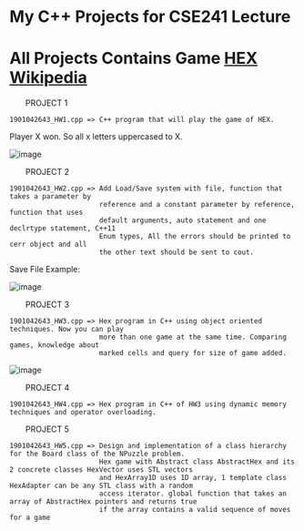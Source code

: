 # My C++ Projects for CSE241 Lecture
# All Projects Contains Game [HEX Wikipedia](https://en.wikipedia.org/wiki/Hex_(board_game))

&emsp;&emsp;PROJECT 1

    1901042643_HW1.cpp => C++ program that will play the game of HEX.

Player X won. So all x letters uppercased to X.

![image](https://user-images.githubusercontent.com/76924597/154775885-3ccbb351-e41f-4162-a9f4-19263fad8456.png)


&emsp;&emsp;PROJECT 2

    1901042643_HW2.cpp => Add Load/Save system with file, function that takes a parameter by
                          reference and a constant parameter by reference, function that uses
                          default arguments, auto statement and one declrtype statement, C++11
                          Enum types, All the errors should be printed to cerr object and all
                          the other text should be sent to cout.
                      
Save File Example:

![image](https://user-images.githubusercontent.com/76924597/154776097-b18f4840-08ac-4519-ba2f-136fe4002d80.png)

&emsp;&emsp;PROJECT 3

    1901042643_HW3.cpp => Hex program in C++ using object oriented techniques. Now you can play
                          more than one game at the same time. Comparing games, knowledge about
                          marked cells and query for size of game added.

![image](https://user-images.githubusercontent.com/76924597/154776421-19579d8b-24b9-4a5b-a701-298759777ecc.png)


&emsp;&emsp;PROJECT 4

    1901042643_HW4.cpp => Hex program in C++ of HW3 using dynamic memory techniques and operator overloading.
    

&emsp;&emsp;PROJECT 5

    1901042643_HW5.cpp => Design and implementation of a class hierarchy for the Board class of the NPuzzle problem.
                          Hex game with Abstract class AbstractHex and its 2 concrete classes HexVector uses STL vectors
                          and HexArray1D uses 1D array, 1 template class HexAdapter can be any STL class with a random
                          access iterator. global function that takes an array of AbstractHex pointers and returns true
                          if the array contains a valid sequence of moves for a game






